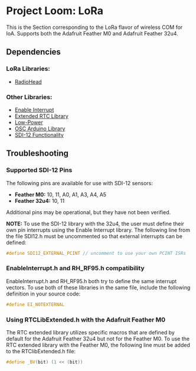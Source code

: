 # Project Loom: LoRa

This is the Section corresponding to the LoRa flavor of wireless COM for IoA.
Supports both the Adafruit Feather M0 and Adafruit Feather 32u4.

## Dependencies
### LoRa Libraries:
* [RadioHead](https://github.com/adafruit/RadioHead)

### Other Libraries:
* [Enable Interrupt](https://github.com/GreyGnome/EnableInterrupt)
* [Extended RTC Library](https://github.com/FabioCuomo/FabioCuomo-DS3231)
* [Low-Power](https://github.com/rocketscream/Low-Power)
* [OSC Arduino Library](https://github.com/CNMAT/OSC)
* [SDI-12 Functionality](https://github.com/EnviroDIY/Arduino-SDI-12)

## Troubleshooting

### Supported SDI-12 Pins

The following pins are available for use with SDI-12 sensors:

* **Feather M0:** 10, 11, A0, A1, A3, A4, A5
* **Feather 32u4:** 10, 11

Additional pins may be operational, but they have not been verified.

**NOTE:** To use the SDI-12 library with the 32u4, the user must define their own
pin interrupts using the Enable Interrupt library.  The following line from
the file SDI12.h must be uncommented so that external interrupts can be defined:

``` cpp
#define SDI12_EXTERNAL_PCINT // uncomment to use your own PCINT ISRs
```

### EnableInterrupt.h and RH\_RF95.h compatibility

EnableInterrupt.h and RH\_RF95.h both try to define the same interrupt vectors.
To use both of these libraries in the same file, include the following definition
in your source code:

``` cpp
#define EI_NOTEXTERNAL
```

### Using RTCLibExtended.h with the Adafruit Feather M0

The RTC extended library utilizes specific macros that are defined by default for
the Adafruit Feather 32u4 but not for the Feather M0.  To use the RTC extended 
library with the Feather M0, the following line must be added to the 
RTClibExtended.h file:

``` cpp
#define _BV(bit) (1 << (bit))
```

### 
